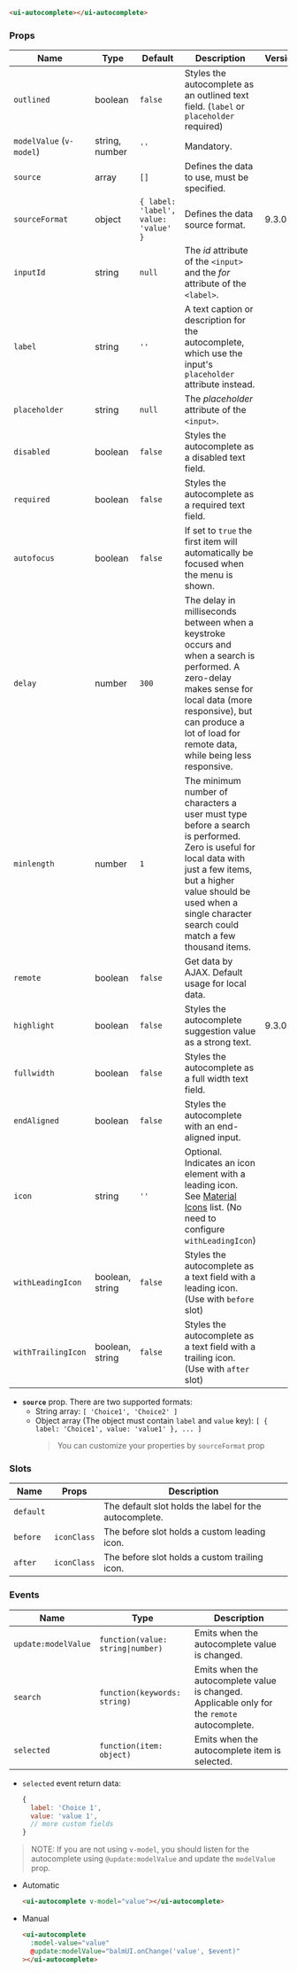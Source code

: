 ```html
<ui-autocomplete></ui-autocomplete>
```

### Props

| Name                     | Type            | Default                              | Description                                                                                                                                                                                                                             | Version |
| ------------------------ | --------------- | ------------------------------------ | --------------------------------------------------------------------------------------------------------------------------------------------------------------------------------------------------------------------------------------- | ------- |
| `outlined`               | boolean         | `false`                              | Styles the autocomplete as an outlined text field. (`label` or `placeholder` required)                                                                                                                                                  |         |
| `modelValue` (`v-model`) | string, number  | `''`                                 | Mandatory.                                                                                                                                                                                                                              |         |
| `source`                 | array           | `[]`                                 | Defines the data to use, must be specified.                                                                                                                                                                                             |         |
| `sourceFormat`           | object          | `{ label: 'label', value: 'value' }` | Defines the data source format.                                                                                                                                                                                                         | 9.3.0   |
| `inputId`                | string          | `null`                               | The _id_ attribute of the `<input>` and the _for_ attribute of the `<label>`.                                                                                                                                                           |         |
| `label`                  | string          | `''`                                 | A text caption or description for the autocomplete, which use the input's `placeholder` attribute instead.                                                                                                                              |         |
| `placeholder`            | string          | `null`                               | The _placeholder_ attribute of the `<input>`.                                                                                                                                                                                           |         |
| `disabled`               | boolean         | `false`                              | Styles the autocomplete as a disabled text field.                                                                                                                                                                                       |         |
| `required`               | boolean         | `false`                              | Styles the autocomplete as a required text field.                                                                                                                                                                                       |         |
| `autofocus`              | boolean         | `false`                              | If set to `true` the first item will automatically be focused when the menu is shown.                                                                                                                                                   |         |
| `delay`                  | number          | `300`                                | The delay in milliseconds between when a keystroke occurs and when a search is performed. A zero-delay makes sense for local data (more responsive), but can produce a lot of load for remote data, while being less responsive.        |         |
| `minlength`              | number          | `1`                                  | The minimum number of characters a user must type before a search is performed. Zero is useful for local data with just a few items, but a higher value should be used when a single character search could match a few thousand items. |         |
| `remote`                 | boolean         | `false`                              | Get data by AJAX. Default usage for local data.                                                                                                                                                                                         |         |
| `highlight`              | boolean         | `false`                              | Styles the autocomplete suggestion value as a strong text.                                                                                                                                                                              | 9.3.0   |
| `fullwidth`              | boolean         | `false`                              | Styles the autocomplete as a full width text field.                                                                                                                                                                                     |         |
| `endAligned`             | boolean         | `false`                              | Styles the autocomplete with an end-aligned input.                                                                                                                                                                                      |         |
| `icon`                   | string          | `''`                                 | Optional. Indicates an icon element with a leading icon. See [Material Icons](/icons) list. (No need to configure `withLeadingIcon`)                                                                                                    |         |
| `withLeadingIcon`        | boolean, string | `false`                              | Styles the autocomplete as a text field with a leading icon. (Use with `before` slot)                                                                                                                                                   |         |
| `withTrailingIcon`       | boolean, string | `false`                              | Styles the autocomplete as a text field with a trailing icon. (Use with `after` slot)                                                                                                                                                   |         |

- **`source`** prop. There are two supported formats:
  - String array: `[ 'Choice1', 'Choice2' ]`
  - Object array (The object must contain `label` and `value` key): `[ { label: 'Choice1', value: 'value1' }, ... ]`
    > You can customize your properties by `sourceFormat` prop

### Slots

| Name      | Props       | Description                                            |
| --------- | ----------- | ------------------------------------------------------ |
| `default` |             | The default slot holds the label for the autocomplete. |
| `before`  | `iconClass` | The before slot holds a custom leading icon.           |
| `after`   | `iconClass` | The before slot holds a custom trailing icon.          |

### Events

| Name                | Type                              | Description                                                                                  |
| ------------------- | --------------------------------- | -------------------------------------------------------------------------------------------- |
| `update:modelValue` | `function(value: string\|number)` | Emits when the autocomplete value is changed.                                                |
| `search`            | `function(keywords: string)`      | Emits when the autocomplete value is changed. Applicable only for the `remote` autocomplete. |
| `selected`          | `function(item: object)`          | Emits when the autocomplete item is selected.                                                |

- `selected` event return data:

  ```js
  {
    label: 'Choice 1',
    value: 'value 1',
    // more custom fields
  }
  ```

> NOTE: If you are not using `v-model`, you should listen for the autocomplete using `@update:modelValue` and update the `modelValue` prop.

- Automatic

  ```html
  <ui-autocomplete v-model="value"></ui-autocomplete>
  ```

- Manual

  ```html
  <ui-autocomplete
    :model-value="value"
    @update:modelValue="balmUI.onChange('value', $event)"
  ></ui-autocomplete>
  ```
